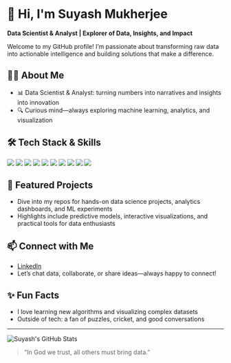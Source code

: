 # 👋 Hi, I'm Suyash Mukherjee

**Data Scientist & Analyst | Explorer of Data, Insights, and Impact**

Welcome to my GitHub profile! I’m passionate about transforming raw data into actionable intelligence and building solutions that make a difference.

## 🧑‍💻 About Me
- 📊 Data Scientist & Analyst: turning numbers into narratives and insights into innovation
- 🔍 Curious mind—always exploring machine learning, analytics, and visualization

## 🛠️ Tech Stack & Skills

<p align="left">
  <img src="https://img.shields.io/badge/Python-3776AB?style=for-the-badge&logo=python&logoColor=white" />
  <img src="https://img.shields.io/badge/R-276DC3?style=for-the-badge&logo=r&logoColor=white" />
  <img src="https://img.shields.io/badge/SQL-4479A1?style=for-the-badge&logo=postgresql&logoColor=white" />
  <img src="https://img.shields.io/badge/Jupyter-F3631D?style=for-the-badge&logo=jupyter&logoColor=white" />
  <img src="https://img.shields.io/badge/PowerBI-F2C811?style=for-the-badge&logo=powerbi&logoColor=black" />
  <img src="https://img.shields.io/badge/Tableau-E97627?style=for-the-badge&logo=tableau&logoColor=white" />
  <img src="https://img.shields.io/badge/scikit--learn-F7931E?style=for-the-badge&logo=scikit-learn&logoColor=white" />
  <img src="https://img.shields.io/badge/TensorFlow-FF6F00?style=for-the-badge&logo=tensorflow&logoColor=white" />
  <img src="https://img.shields.io/badge/Pandas-150458?style=for-the-badge&logo=pandas&logoColor=white" />
  <img src="https://img.shields.io/badge/Matplotlib-11557C?style=for-the-badge&logo=matplotlib&logoColor=white" />
</p>

## 🌟 Featured Projects
- Dive into my repos for hands-on data science projects, analytics dashboards, and ML experiments
- Highlights include predictive models, interactive visualizations, and practical tools for data enthusiasts

## 📫 Connect with Me
- [LinkedIn](https://www.linkedin.com/in/suyashmukherjee/)
- Let’s chat data, collaborate, or share ideas—always happy to connect!

## ✨ Fun Facts
- I love learning new algorithms and visualizing complex datasets
- Outside of tech: a fan of puzzles, cricket, and good conversations

---

![Suyash's GitHub Stats](https://github-readme-stats.vercel.app/api?username=suyash1912&show_icons=true&hide_title=true)

> “In God we trust, all others must bring data.”